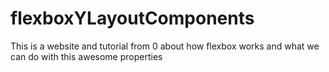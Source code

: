 # flexboxYLayoutComponents
This is a website and tutorial from 0 about how flexbox works and what we can do with this awesome properties
